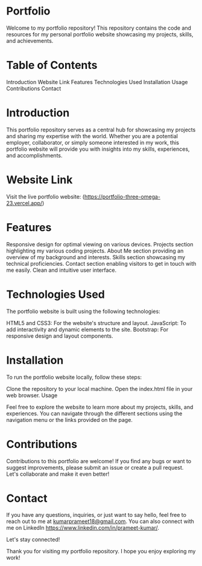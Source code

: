# Portfolio

Welcome to my portfolio repository! This repository contains the code and resources for my personal portfolio website showcasing my projects, skills, and achievements.

# Table of Contents
Introduction
Website Link
Features
Technologies Used
Installation
Usage
Contributions
Contact

# Introduction
This portfolio repository serves as a central hub for showcasing my projects and sharing my expertise with the world. Whether you are a potential employer, collaborator, or simply someone interested in my work, this portfolio website will provide you with insights into my skills, experiences, and accomplishments.

# Website Link
Visit the live portfolio website: (https://portfolio-three-omega-23.vercel.app/)

# Features
Responsive design for optimal viewing on various devices.
Projects section highlighting my various coding projects.
About Me section providing an overview of my background and interests.
Skills section showcasing my technical proficiencies.
Contact section enabling visitors to get in touch with me easily.
Clean and intuitive user interface.

# Technologies Used
The portfolio website is built using the following technologies:

HTML5 and CSS3: For the website's structure and layout.
JavaScript: To add interactivity and dynamic elements to the site.
Bootstrap: For responsive design and layout components.

# Installation
To run the portfolio website locally, follow these steps:

Clone the repository to your local machine.
Open the index.html file in your web browser.
Usage

Feel free to explore the website to learn more about my projects, skills, and experiences. You can navigate through the different sections using the navigation menu or the links provided on the page.

# Contributions
Contributions to this portfolio are welcome! If you find any bugs or want to suggest improvements, please submit an issue or create a pull request. Let's collaborate and make it even better!

# Contact
If you have any questions, inquiries, or just want to say hello, feel free to reach out to me at kumarprameet18@gmail.com. You can also connect with me on LinkedIn https://www.linkedin.com/in/prameet-kumar/.

Let's stay connected!

Thank you for visiting my portfolio repository. I hope you enjoy exploring my work!

